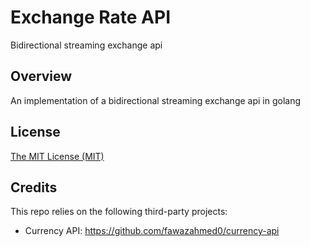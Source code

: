 # Exchange Rate API

Bidirectional streaming exchange api

## Overview

An implementation of a bidirectional streaming exchange api in golang

## License

[The MIT License (MIT)](https://raw.githubusercontent.com/seidu626/exchange_rate/main/LICENSE)

## Credits

This repo relies on the following third-party projects:

- Currency API: https://github.com/fawazahmed0/currency-api
